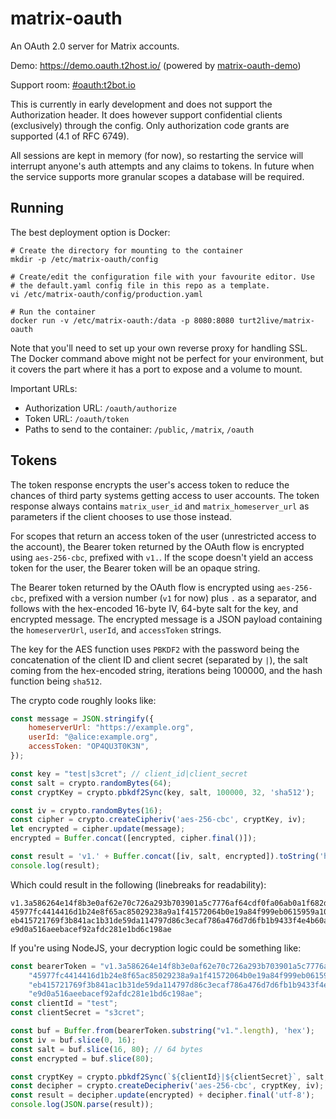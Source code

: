 # matrix-oauth
An OAuth 2.0 server for Matrix accounts.

Demo: https://demo.oauth.t2host.io/ (powered by [matrix-oauth-demo](https://github.com/turt2live/matrix-oauth-demo))

Support room: [#oauth:t2bot.io](https://matrix.to/#/#oauth:t2bot.io)

This is currently in early development and does not support the Authorization header. It does
however support confidential clients (exclusively) through the config. Only authorization code
grants are supported (4.1 of RFC 6749).

All sessions are kept in memory (for now), so restarting the service will interrupt anyone's
auth attempts and any claims to tokens. In future when the service supports more granular scopes
a database will be required.

## Running

The best deployment option is Docker:

```shell script
# Create the directory for mounting to the container
mkdir -p /etc/matrix-oauth/config

# Create/edit the configuration file with your favourite editor. Use
# the default.yaml config file in this repo as a template.
vi /etc/matrix-oauth/config/production.yaml

# Run the container
docker run -v /etc/matrix-oauth:/data -p 8080:8080 turt2live/matrix-oauth
```

Note that you'll need to set up your own reverse proxy for handling SSL. The Docker command above
might not be perfect for your environment, but it covers the part where it has a port to expose and
a volume to mount.

Important URLs:
* Authorization URL: `/oauth/authorize`
* Token URL: `/oauth/token`
* Paths to send to the container: `/public`, `/matrix`, `/oauth`

## Tokens

The token response encrypts the user's access token to reduce the chances of third party systems
getting access to user accounts. The token response always contains `matrix_user_id` and `matrix_homeserver_url`
as parameters if the client chooses to use those instead.

For scopes that return an access token of the user (unrestricted access to the account), the Bearer
token returned by the OAuth flow is encrypted using `aes-256-cbc`, prefixed with `v1.`. If the scope
doesn't yield an access token for the user, the Bearer token will be an opaque string.

The Bearer token returned by the OAuth flow is encrypted using `aes-256-cbc`, prefixed with a version
number (`v1` for now) plus `.` as a separator, and follows with the hex-encoded 16-byte IV, 64-byte salt
for the key, and encrypted message. The encrypted message is a JSON payload containing the `homeserverUrl`, 
`userId`, and `accessToken` strings.

The key for the AES function uses `PBKDF2` with the password being the concatenation of the client ID and
client secret (separated by `|`), the salt coming from the hex-encoded string, iterations being 100000,
and the hash function being `sha512`.

The crypto code roughly looks like:
```javascript
const message = JSON.stringify({
    homeserverUrl: "https://example.org",
    userId: "@alice:example.org",
    accessToken: "OP4QU3T0K3N",
});

const key = "test|s3cret"; // client_id|client_secret
const salt = crypto.randomBytes(64);
const cryptKey = crypto.pbkdf2Sync(key, salt, 100000, 32, 'sha512');

const iv = crypto.randomBytes(16);
const cipher = crypto.createCipheriv('aes-256-cbc', cryptKey, iv);
let encrypted = cipher.update(message);
encrypted = Buffer.concat([encrypted, cipher.final()]);

const result = 'v1.' + Buffer.concat([iv, salt, encrypted]).toString('hex');
console.log(result);
```

Which could result in the following (linebreaks for readability):
```
v1.3a586264e14f8b3e0af62e70c726a293b703901a5c7776af64cdf0fa06ab0a1f682db210cc193b39788af18844b711bd916357c73439a6f9ba
45977fc4414416d1b24e8f65ac85029238a9a1f41572064b0e19a84f999eb0615959a108cad007f8f83838b9be7b9260a0cba63bc8d33c0ef7ba1
eb415721769f3b841ac1b31de59da114797d86c3ecaf786a476d7d6fb1b9433f4e4b60a5395273ab819d93ea93edfd0182c2d68d0454e892ae458
e9d0a516aeebacef92afdc281e1bd6c198ae
```

If you're using NodeJS, your decryption logic could be something like:
```javascript
const bearerToken = "v1.3a586264e14f8b3e0af62e70c726a293b703901a5c7776af64cdf0fa06ab0a1f682db210cc193b39788af18844b711bd916357c73439a6f9ba" +
    "45977fc4414416d1b24e8f65ac85029238a9a1f41572064b0e19a84f999eb0615959a108cad007f8f83838b9be7b9260a0cba63bc8d33c0ef7ba1" +
    "eb415721769f3b841ac1b31de59da114797d86c3ecaf786a476d7d6fb1b9433f4e4b60a5395273ab819d93ea93edfd0182c2d68d0454e892ae458" +
    "e9d0a516aeebacef92afdc281e1bd6c198ae";
const clientId = "test";
const clientSecret = "s3cret";

const buf = Buffer.from(bearerToken.substring("v1.".length), 'hex');
const iv = buf.slice(0, 16);
const salt = buf.slice(16, 80); // 64 bytes
const encrypted = buf.slice(80);

const cryptKey = crypto.pbkdf2Sync(`${clientId}|${clientSecret}`, salt, 100000, 32, 'sha512');
const decipher = crypto.createDecipheriv('aes-256-cbc', cryptKey, iv);
const result = decipher.update(encrypted) + decipher.final('utf-8');
console.log(JSON.parse(result));
```
